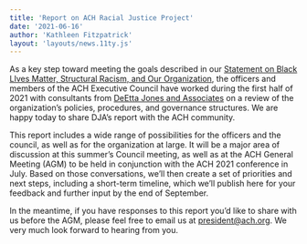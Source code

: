 ```yaml
---
title: 'Report on ACH Racial Justice Project'
date: '2021-06-16'
author: 'Kathleen Fitzpatrick'
layout: 'layouts/news.11ty.js'
---
```

As a key step toward meeting the goals described in our [Statement on Black LIves Matter, Structural Racism, and Our Organization](/news/2020/06/ach-statement-on-black-lives-matter-structural-racism-and-our-organization/), the officers and members of the ACH Executive Council have worked during the first half of 2021 with consultants from [DeEtta Jones and Associates](/news/2020/12/deetta-jones-associates-to-work-with-ach-on-racial-justice-review/) on a review of the organization’s policies, procedures, and governance structures. We are happy today to share DJA’s report with the ACH community.

This report includes a wide range of possibilities for the officers and the council, as well as for the organization at large. It will be a major area of discussion at this summer’s Council meeting, as well as at the ACH General Meeting (AGM) to be held in conjunction with the ACH 2021 conference in July. Based on those conversations, we’ll then create a set of priorities and next steps, including a short-term timeline, which we’ll publish here for your feedback and further input by the end of September.

In the meantime, if you have responses to this report you’d like to share with us before the AGM, please feel free to email us at [president@ach.org](mailto:president@ach.org). We very much look forward to hearing from you.
